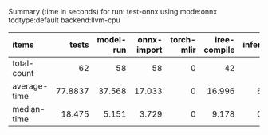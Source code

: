 Summary (time in seconds) for run: test-onnx using mode:onnx todtype:default backend:llvm-cpu

| items        |   tests |   model-run |   onnx-import |   torch-mlir |   iree-compile |   inference |
|:-------------|--------:|------------:|--------------:|-------------:|---------------:|------------:|
| total-count  | 62      |      58     |        58     |            0 |         42     |      16     |
| average-time | 77.8837 |      37.568 |        17.033 |            0 |         16.996 |       6.287 |
| median-time  | 18.475  |       5.151 |         3.729 |            0 |          9.178 |       0.418 |
